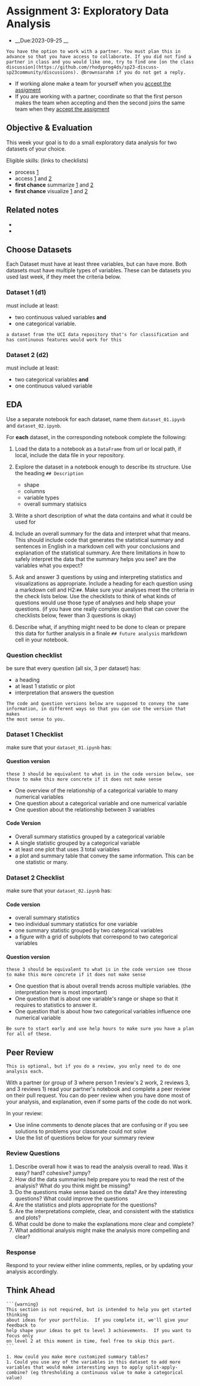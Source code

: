 
# Assignment 3: Exploratory Data Analysis

- __Due:2023-09-25 __
  
```{important}
You have the option to work with a partner. You must plan this in advance so that you have access to collaborate. If you did not find a partner in class and you would like one, try to find one [on the class discussion](https://github.com/rhodyprog4ds/sp23-discuss-sp23community/discussions). @brownsarahm if you do not get a reply. 
```

- If working alone make a team for yourself when you  [accept the assigment](https://classroom.github.com/a/C1PeyQ1b)
- If you are working with a partner, coordinate so that the first person makes the team when accepting and then the second joins the same team when they [accept the assigment](https://classroom.github.com/a/C1PeyQ1b)


## Objective & Evaluation

This week your goal is to do a small exploratory data analysis for two datasets of your choice.

Eligible skills: (links to checklists)
-  process [1](https://rhodyprog4ds.github.io/BrownFall23/syllabus/achievements.html#process-level1)
- access [1](https://rhodyprog4ds.github.io/BrownFall23/syllabus/achievements.html#access-level1) and [2](https://rhodyprog4ds.github.io/BrownFall23/syllabus/achievements.html#access-level2)
- **first chance** summarize [1](https://rhodyprog4ds.github.io/BrownFall23/syllabus/achievements.html#summarize-level1) and [2](https://rhodyprog4ds.github.io/BrownFall23/syllabus/achievements.html#summarize-level2)
- **first chance** visualize [1](https://rhodyprog4ds.github.io/BrownFall23/syllabus/achievements.html#visualize-level1) and [2](https://rhodyprog4ds.github.io/BrownFall23/syllabus/achievements.html#visualize-level2)



## Related notes

- [](../notes/2023-09-19)
- [](../notes/2023-09-21)



## Choose Datasets

Each Dataset must have at least three variables, but can have more. Both datasets
must have multiple types of variables. These can be datasets you used last week,
if they meet the criteria below.

### Dataset 1 (d1)

must include at least:
- two continuous valued variables **and**
- one categorical variable.

```{hint}
a dataset from the UCI data repository that's for classification and has continuous features would work for this
```

### Dataset 2 (d2)

must include at least:
- two categorical variables **and**
- one continuous valued variable


## EDA

Use a separate notebook for each dataset, name them `dataset_01.ipynb` and `dataset_02.ipynb`.

For **each** dataset, in the corresponding notebook complete the following:

1. Load the data to a notebook as a `DataFrame` from url or local path, if local, include the data file in your repository.
1. Explore the dataset in a notebook enough to describe its structure. Use the heading `## Description`

    - shape
    - columns
    - variable types
    - overall summary statisics
1. Write a short description of what the data contains and what it could be used for
2. Include an overall summary for the data and interpret what that means. This should include code that generates the statistical summary and sentences in English in a markdown cell with your conclusions and explanation of the statistical summary. Are there limitations in how to safely interpret the data that the summary helps you see? are the variables what you expect? 
3. Ask and answer 3 questions by using and interpreting statistics and visualizations as appropriate. Include a heading for each question using a markdown cell and H2:`##`. Make sure your analyses meet the criteria in the check lists below. Use the checklists to think of what kinds of questions would use those type of analyses and help shape your questions. (if you have one really complex question that can cover the checklists below, fewer than 3 questions is okay)
4. Describe what, if anything might need to be done to clean or prepare this data for further analysis in a finale `## Future analysis` markdown cell in your notebook.


### Question checklist

be sure that every question (all six, 3 per dataset) has:
- a heading
- at least 1 statistic or plot
- interpretation that answers the question

```{important}
The code and question versions below are supposed to convey the same information, in different ways so that you can use the version that makes
the most sense to you.
```

### Dataset 1 Checklist
make sure that your `dataset_01.ipynb` has:

#### Question version
```{warning}
these 3 should be equivalent to what is in the code version below, see those to make this more concrete if it does not make sense
```
- One overview of the relationship of a categorical variable to many numerical variables
- One question about a categorical variable and one numerical variable
- One question about the relationship between 3 variables


#### Code Version
- Overall summary statistics grouped by a categorical variable
-  A single statistic grouped by a categorical variable
- at least one plot that uses 3 total variables
-  a plot and summary table that convey the same information. This can be one statistic or many.



### Dataset 2 Checklist
make sure that your `dataset_02.ipynb` has:




#### Code version
- overall summary statistics
- two individual summary statistics for one variable
- one summary statistic grouped by two categorical variables
- a figure with a grid of subplots that correspond to two categorical variables

#### Question version
```{warning}
these 3 should be equivalent to what is in the code version see those to make this more concrete if it does not make sense
```

- One question that is about overall trends across multiple variables. (the interpretation here is most important)
- One question that is about one variable's range or shape so that it requires to statistics to answer it. 
- One question that is about how two categorical variables influence one numerical variable

```{tip}
Be sure to start early and use help hours to make sure you have a plan for all of these.
```

## Peer Review

```{note}
This is optional, but if you do a review, you only need to do one analysis each.
```


With a partner (or group of 3 where person 1 review's 2 work, 2 reviews 3, and 3 reviews 1) read
your partner's notebook and complete a peer review on their pull request.  You can do peer review
when you have done most of your analysis, and explanation, even if some parts of the code do not
work.

In your review:
- Use inline comments to denote places that are confusing or if you see solutions to problems your classmate could not solve
- Use the list of questions below for your summary review

### Review Questions


1. Describe overall how it was to read the analysis overall to read. Was it easy? hard? cohesive? jumpy?
2. How did the data summaries help prepare you to read the rest of the analysis? What do you think might be missing?
3. Do the questions make sense based on the data? Are they interesting questions? What could improve the questions
4. Are the statistics and plots appropriate for the questions?
5. Are the interpretations complete, clear, and consistent with the statistics and plots?
6. What could be done to make the explanations more clear and complete?
7. What additional analysis might make the analysis more compelling and clear?




### Response

Respond to your review either inline comments, replies, or by updating your analysis accordingly.



## Think Ahead
````{margin}
```{warning}
This section is not required, but is intended to help you get started thinking
about ideas for your portfolio.  If you complete it, we'll give your feedback to
help shape your ideas to get to level 3 achievements.  If you want to focus only
on level 2 at this moment in time, feel free to skip this part.
```
````

```{admonition} Think Ahead
1. How could you make more customized summary tables?
1. Could you use any of the variables in this dataset to add more variables that would make interesting ways to apply split-apply-combine? (eg thresholding a continuous value to make a categorical value)
```
